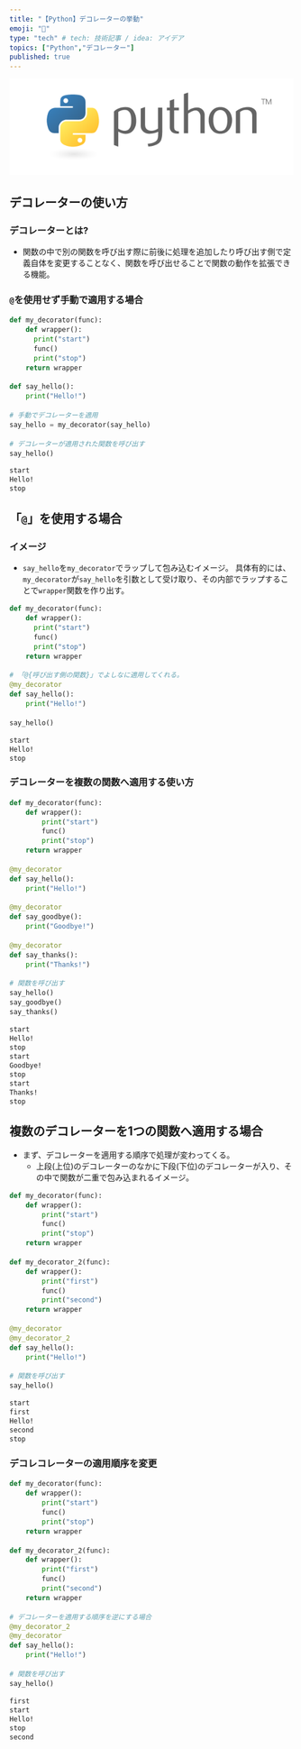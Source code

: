 ```yaml
---
title: "【Python】デコレーターの挙動"
emoji: "💨"
type: "tech" # tech: 技術記事 / idea: アイデア
topics: ["Python","デコレーター"]
published: true
---
```

![](/images/py_logo/python-logo-master-v3-TM.png)

## デコレーターの使い方
### デコレーターとは?
- 関数の中で別の関数を呼び出す際に前後に処理を追加したり呼び出す側で定義自体を変更することなく、関数を呼び出せることで関数の動作を拡張できる機能。

### `@`を使用せず手動で適用する場合
```py
def my_decorator(func):
    def wrapper():
      print("start")
      func()
      print("stop")
    return wrapper

def say_hello():
    print("Hello!")

# 手動でデコレーターを適用
say_hello = my_decorator(say_hello)

# デコレーターが適用された関数を呼び出す
say_hello()

```

```shell:result
start
Hello!
stop
```

## 「`@`」を使用する場合
### イメージ
-  `say_hello`を`my_decorator`でラップして包み込むイメージ。
具体有的には、`my_decorator`が`say_hello`を引数として受け取り、その内部でラップすることで`wrapper`関数を作り出す。
```py
def my_decorator(func):
    def wrapper():
      print("start")
      func()
      print("stop")
    return wrapper

# 「@{呼び出す側の関数}」でよしなに適用してくれる。
@my_decorator
def say_hello():
    print("Hello!")

say_hello()
```

```shell:result
start
Hello!
stop
```


### デコレーターを複数の関数へ適用する使い方
```py
def my_decorator(func):
    def wrapper():
        print("start")
        func()
        print("stop")
    return wrapper

@my_decorator
def say_hello():
    print("Hello!")

@my_decorator
def say_goodbye():
    print("Goodbye!")

@my_decorator
def say_thanks():
    print("Thanks!")

# 関数を呼び出す
say_hello()
say_goodbye()
say_thanks()
```

```shell:result
start
Hello!
stop
start
Goodbye!
stop
start
Thanks!
stop
```


## 複数のデコレーターを1つの関数へ適用する場合
- まず、デコレーターを適用する順序で処理が変わってくる。
  - 上段(上位)のデコレーターのなかに下段(下位)のデコレーターが入り、その中で関数が二重で包み込まれるイメージ。
```py
def my_decorator(func):
    def wrapper():
        print("start")
        func()
        print("stop")
    return wrapper

def my_decorator_2(func):
    def wrapper():
        print("first")
        func()
        print("second")
    return wrapper

@my_decorator
@my_decorator_2
def say_hello():
    print("Hello!")

# 関数を呼び出す
say_hello()
```

```shell:result
start
first
Hello!
second
stop

```

### デコレコレーターの適用順序を変更
```py
def my_decorator(func):
    def wrapper():
        print("start")
        func()
        print("stop")
    return wrapper

def my_decorator_2(func):
    def wrapper():
        print("first")
        func()
        print("second")
    return wrapper

# デコレーターを適用する順序を逆にする場合
@my_decorator_2
@my_decorator
def say_hello():
    print("Hello!")

# 関数を呼び出す
say_hello()
```

```shell:result
first
start
Hello!
stop
second

```
